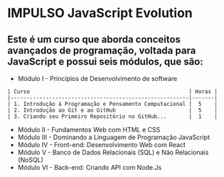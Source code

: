 
# IMPULSO JavaScript Evolution

## Este é um curso que aborda conceitos avançados de programação, voltada para JavaScript e possui seis módulos, que são:

- Módulo I - Princípios de Desenvolvimento de software <p>
```
| Curso                                                  | Horas |
|--------------------------------------------------------|-------|
| 1. Introdução à Programação e Pensamento Computacional |  5    |
| 2. Introdução ao Git e ao GitHub                       |  5    |
| 3. Criando seu Primeiro Repositório no GitHub...       |  1    |
```
- Módulo II - Fundamentos Web com HTML e CSS
- Módulo III - Dominando a Linguagem de Programação JavaScript
- Módulo IV - Front-end: Desenvolvimento Web com React
- Módulo V - Banco de Dados Relacionais (SQL) e Não Relacionais (NoSQL)
- Módulo VI - Back-end: Criando API com Node.Js